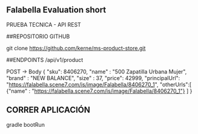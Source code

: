 ## Falabella Evaluation short

PRUEBA TECNICA - API REST

##REPOSITORIO GITHUB

git clone https://github.com/kerne/ms-product-store.git

##ENDPOINTS
/api/v1/product

POST -> Body 
{
"sku": 8406270,
"name" : "500 Zapatilla Urbana Mujer",
"brand" : "NEW BALANCE",
"size" : 37,
"price": 42999,
"principalUrl": "https://falabella.scene7.com/is/image/Falabella/8406270_1",
"otherUrls":[
        {"name" : "https://falabella.scene7.com/is/image/Falabella/8406270_1"}
]
}

## CORRER APLICACIÓN

gradle bootRun
